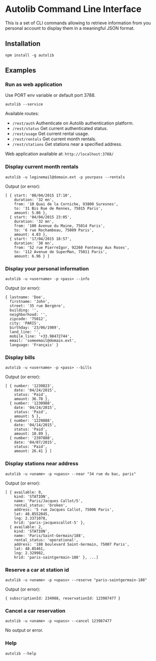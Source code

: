 # Autolib Command Line Interface

This is a set of CLI commands allowing to retrieve information from you personal account to display them in a meaningful JSON format.

## Installation

```
npm install -g autolib
```

## Examples

### Run as web application

Use PORT env variable or default port 3788.

```
autolib --service
```

Available routes:
- `/rest/auth` Authenticate on Autolib authentication platform.
- `/rest/status` Get current authenticated status.
- `/rest/usage` Get current rental usage.
- `/rest/rentals` Get current month rentals.
- `/rest/stations` Get stations near a specified address.

Web application available at: `http://localhost:3788/`

### Display current month rentals

```
autolib -u loginemail@domain.ext -p yourpass --rentals
```

Output (or error):

```
[ { start: '08/04/2015 17:10',
    duration: '32 mn',
    from: '10 Quai de la Corniche, 93800 Suresnes',
    to: '31 Bis Rue de Rennes, 75015 Paris',
    amount: 5.86 },
  { start: '04/04/2015 23:05',
    duration: '32 mn',
    from: '100 Avenue du Maine, 75014 Paris',
    to: '6 rue Rochambeau, 75009 Paris',
    amount: 4.03 },
  { start: '17/04/2015 18:57',
    duration: '38 mn',
    from: '52 rue PierreIgor, 92260 Fontenay Aux Roses',
    to: '112 Avenue de SuperMan, 75011 Paris',
    amount: 6.96 } ]
```

### Display your personal information

```
autolib -u <username> -p <pass> --info
```

Output (or error):

```
{ lastname: 'Doe',
  firstname: 'John',
  street: '35 rue Bergère',
  building: '',
  neighborhood: '',
  zipcode: '75012',
  city: 'PARIS',
  birthday: '23/06/1989',
  land_line: '',
  mobile_line: '+33.98472744',
  email: 'someemail@domain.ext',
  language: 'Français' }
```

### Display bills

```
autolib -u <username> -p <pass> --bills
```

Output (or error):

```
[ { number: '1239823',
    date: '04/24/2015',
    status: 'Paid',
    amount: 36.78 },
  { number: '1230988',
    date: '04/24/2015',
    status: 'Paid',
    amount: 5 },
  { number: '1229088',
    date: '04/14/2015',
    status: 'Paid',
    amount: 10.89 },
  { number: '2397888',
    date: '04/07/2015',
    status: 'Paid',
    amount: 26.41 } ]
```

### Display stations near address

```
autolib -u <uname> -p <upass> --near "34 rue du bac, paris"
```

Output (or error):

```
[ { available: 0,
    kind: 'STATION',
    name: 'Paris/Jacques Callot/5',
    rental_status: 'broken',
    address: '5 rue Jacques Callot, 75006 Paris',
    lat: 48.8552045,
    lng: 2.3371078,
    hrid: 'paris-jacquescallot-5' },
  { available: 2,
    kind: 'STATION',
    name: 'Paris/Saint-Germain/188',
    rental_status: 'operational',
    address: '188 boulevard Saint-Germain, 75007 Paris',
    lat: 48.85461,
    lng: 2.329982,
    hrid: 'paris-saintgermain-188' }, ...]

```

### Reserve a car at station id

```
autolib -u <uname> -p <upass> --reserve "paris-saintgermain-188"
```

Output (or error):

```
{ subscriptionId: 234988, reservationId: 123987477 }
```

### Cancel a car reservation

```
autolib -u <uname> -p <upass> --cancel 123987477
```

No output or error.


### Help

```
autolib --help
```
